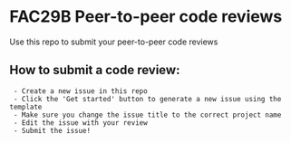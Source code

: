# FAC29B Peer-to-peer code reviews
Use this repo to submit your peer-to-peer code reviews

 ## How to submit a code review:
     - Create a new issue in this repo
     - Click the 'Get started' button to generate a new issue using the template
     - Make sure you change the issue title to the correct project name
     - Edit the issue with your review
     - Submit the issue!
